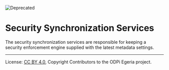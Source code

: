 <!-- SPDX-License-Identifier: CC-BY-4.0 -->
<!-- Copyright Contributors to the ODPi Egeria project. -->

![Deprecated](../../../open-metadata-publication/website/images/egeria-content-status-deprecated.png#pagewidth)

# Security Synchronization Services

The security synchronization services are responsible for keeping a security
enforcement engine supplied with the latest metadata settings.




----
License: [CC BY 4.0](https://creativecommons.org/licenses/by/4.0/),
Copyright Contributors to the ODPi Egeria project.